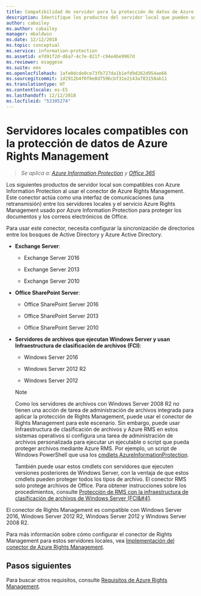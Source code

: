 ```yaml
---
title: Compatibilidad de servidor para la protección de datos de Azure RMS - AIP
description: Identifique los productos del servidor local que pueden usar el servicio Azure Rights Management de Azure Information Protection con el conector de Rights Management.
author: cabailey
ms.author: cabailey
manager: mbaldwin
ms.date: 12/12/2018
ms.topic: conceptual
ms.service: information-protection
ms.assetid: e7d91f2d-d6a7-4c7e-821f-c94e4be9967d
ms.reviewer: esaggese
ms.suite: ems
ms.openlocfilehash: 1afe0dcde0ce73fb727da1b1efd9d262d954ae66
ms.sourcegitcommit: 1d2912b4f0f6e8d7596cbf31e2143a783158ab11
ms.translationtype: HT
ms.contentlocale: es-ES
ms.lasthandoff: 12/12/2018
ms.locfileid: "53305274"
---
```

# <a name="on-premises-servers-that-support-azure-rights-management-data-protection"></a>Servidores locales compatibles con la protección de datos de Azure Rights Management

>*Se aplica a: [Azure Information Protection](https://azure.microsoft.com/pricing/details/information-protection) y [Office 365](https://download.microsoft.com/download/E/C/F/ECF42E71-4EC0-48FF-AA00-577AC14D5B5C/Azure_Information_Protection_licensing_datasheet_EN-US.pdf)*

Los siguientes productos de servidor local son compatibles con Azure Information Protection al usar el conector de Azure Rights Management. Este conector actúa como una interfaz de comunicaciones (una retransmisión) entre los servidores locales y el servicio Azure Rights Management usado por Azure Information Protection para proteger los documentos y los correos electrónicos de Office. 

Para usar este conector, necesita configurar la sincronización de directorios entre los bosques de Active Directory y Azure Active Directory.

-   **Exchange Server**:

    -   Exchange Server 2016

    -   Exchange Server 2013

    -   Exchange Server 2010

-   **Office SharePoint Server**:

    -   Office SharePoint Server 2016

    -   Office SharePoint Server 2013

    -   Office SharePoint Server 2010

-   **Servidores de archivos que ejecutan Windows Server y usan Infraestructura de clasificación de archivos (FCI)**:

    -   Windows Server 2016

    -   Windows Server 2012 R2

    -   Windows Server 2012

    > [!NOTE]
    > Como los servidores de archivos con Windows Server 2008 R2 no tienen una acción de tarea de administración de archivos integrada para aplicar la protección de Rights Management, puede usar el conector de Rights Management para este escenario. Sin embargo, puede usar Infraestructura de clasificación de archivos y Azure RMS en estos sistemas operativos si configura una tarea de administración de archivos personalizada para ejecutar un ejecutable o script que pueda proteger archivos mediante Azure RMS. Por ejemplo, un script de Windows PowerShell que usa los [cmdlets AzureInformationProtection](/powershell/azureinformationprotection/vlatest/aip).
    > 
    > También puede usar estos cmdlets con servidores que ejecuten versiones posteriores de Windows Server, con la ventaja de que estos cmdlets pueden proteger todos los tipos de archivo. El conector RMS solo protege archivos de Office. Para obtener instrucciones sobre los procedimientos, consulte [Protección de RMS con la infraestructura de clasificación de archivos de Windows Server &#40;FCI&#41](./rms-client/configure-fci.md).

El conector de Rights Management es compatible con Windows Server 2016, Windows Server 2012 R2, Windows Server 2012 y Windows Server 2008 R2.

Para más información sobre cómo configurar el conector de Rights Management para estos servidores locales, vea [Implementación del conector de Azure Rights Management](deploy-rms-connector.md).

## <a name="next-steps"></a>Pasos siguientes
Para buscar otros requisitos, consulte [Requisitos de Azure Rights Management](requirements.md).

